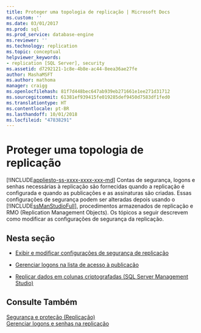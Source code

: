 ```yaml
---
title: Proteger uma topologia de replicação | Microsoft Docs
ms.custom: ''
ms.date: 03/01/2017
ms.prod: sql
ms.prod_service: database-engine
ms.reviewer: ''
ms.technology: replication
ms.topic: conceptual
helpviewer_keywords:
- replication [SQL Server], security
ms.assetid: d7292121-1c8e-4b8e-ac44-8eea36ae27fe
author: MashaMSFT
ms.author: mathoma
manager: craigg
ms.openlocfilehash: 81f7d448bec647ab939eb271661e1ee271d31712
ms.sourcegitcommit: 61381ef939415fe019285def9450d7583df1fed0
ms.translationtype: HT
ms.contentlocale: pt-BR
ms.lasthandoff: 10/01/2018
ms.locfileid: "47838291"
---
```

# <a name="secure-a-replication-topology"></a>Proteger uma topologia de replicação
[!INCLUDE[appliesto-ss-xxxx-xxxx-xxx-md](../../../includes/appliesto-ss-xxxx-xxxx-xxx-md.md)]
  Contas de segurança, logons e senhas necessárias à replicação são fornecidas quando a replicação é configurada e quando as publicações e as assinaturas são criadas. Essas configurações de segurança podem ser alteradas depois usando o [!INCLUDE[ssManStudioFull](../../../includes/ssmanstudiofull-md.md)], procedimentos armazenados de replicação e RMO (Replication Management Objects). Os tópicos a seguir descrevem como modificar as configurações de segurança da replicação.  
  
## <a name="in-this-section"></a>Nesta seção  
  
-   [Exibir e modificar configurações de segurança de replicação](../../../relational-databases/replication/security/view-and-modify-replication-security-settings.md)  
  
-   [Gerenciar logons na lista de acesso à publicação](../../../relational-databases/replication/security/manage-logins-in-the-publication-access-list.md)  
  
-   [Replicar dados em colunas criptografadas &#40;SQL Server Management Studio&#41;](../../../relational-databases/replication/security/replicate-data-in-encrypted-columns-sql-server-management-studio.md)  
  
## <a name="see-also"></a>Consulte Também  
 [Segurança e proteção &#40;Replicação&#41;](../../../relational-databases/replication/security/security-and-protection-replication.md)   
 [Gerenciar logons e senhas na replicação](../../../relational-databases/replication/security/manage-logins-and-passwords-in-replication.md)  
  
  
